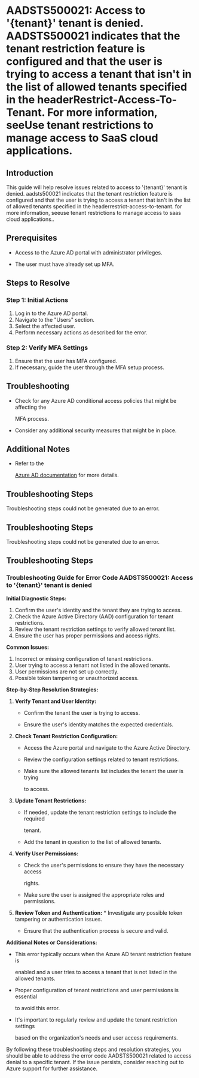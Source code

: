 # AADSTS500021: Access to '{tenant}' tenant is denied. AADSTS500021 indicates that the tenant restriction feature is configured and that the user is trying to access a tenant that isn't in the list of allowed tenants specified in the headerRestrict-Access-To-Tenant. For more information, seeUse tenant restrictions to manage access to SaaS cloud applications.


## Introduction

This guide will help resolve issues related to access to '{tenant}' tenant is
denied. aadsts500021 indicates that the tenant restriction feature is configured
and that the user is trying to access a tenant that isn't in the list of allowed
tenants specified in the headerrestrict-access-to-tenant. for more information,
seeuse tenant restrictions to manage access to saas cloud applications..


## Prerequisites


* Access to the Azure AD portal with administrator privileges.

* The user must have already set up MFA.


## Steps to Resolve


### Step 1: Initial Actions

1. Log in to the Azure AD portal.
2. Navigate to the "Users" section.
3. Select the affected user.
4. Perform necessary actions as described for the error.


### Step 2: Verify MFA Settings

1. Ensure that the user has MFA configured.
2. If necessary, guide the user through the MFA setup process.


## Troubleshooting


* Check for any Azure AD conditional access policies that might be affecting the

  MFA process.

* Consider any additional security measures that might be in place.


## Additional Notes


* Refer to the

  [Azure AD 
documentation](https://learn.microsoft.com/en-us/azure/active-directory/)
  for more details.


## Troubleshooting Steps

Troubleshooting steps could not be generated due to an error.


## Troubleshooting Steps

Troubleshooting steps could not be generated due to an error.


## Troubleshooting Steps


### Troubleshooting Guide for Error Code AADSTS500021: Access to '{tenant}' tenant is denied

**Initial Diagnostic Steps:** 

1. Confirm the user's identity and the tenant they are trying to access.
2. Check the Azure Active Directory (AAD) configuration for tenant restrictions.
3. Review the tenant restriction settings to verify allowed tenant list.
4. Ensure the user has proper permissions and access rights.

**Common Issues:** 

1. Incorrect or missing configuration of tenant restrictions.
2. User trying to access a tenant not listed in the allowed tenants.
3. User permissions are not set up correctly.
4. Possible token tampering or unauthorized access.

**Step-by-Step Resolution Strategies:** 

1. **Verify Tenant and User Identity:** 

   * Confirm the tenant the user is trying to access.

   * Ensure the user's identity matches the expected credentials.

2. **Check Tenant Restriction Configuration:** 

   * Access the Azure portal and navigate to the Azure Active Directory.

   * Review the configuration settings related to tenant restrictions.

   * Make sure the allowed tenants list includes the tenant the user is trying

     to access.

3. **Update Tenant Restrictions:** 

   * If needed, update the tenant restriction settings to include the required

     tenant.
   * Add the tenant in question to the list of allowed tenants.

4. **Verify User Permissions:** 

   * Check the user's permissions to ensure they have the necessary access

     rights.
   * Make sure the user is assigned the appropriate roles and permissions.

5. **Review Token and Authentication:**    * Investigate any possible token 
tampering or authentication issues.

   * Ensure that the authentication process is secure and valid.

**Additional Notes or Considerations:**


* This error typically occurs when the Azure AD tenant restriction feature is

  enabled and a user tries to access a tenant that is not listed in the allowed
  tenants.

* Proper configuration of tenant restrictions and user permissions is essential

  to avoid this error.

* It's important to regularly review and update the tenant restriction settings

  based on the organization's needs and user access requirements.

By following these troubleshooting steps and resolution strategies, you should
be able to address the error code AADSTS500021 related to access denial to a
specific tenant. If the issue persists, consider reaching out to Azure support
for further assistance.
